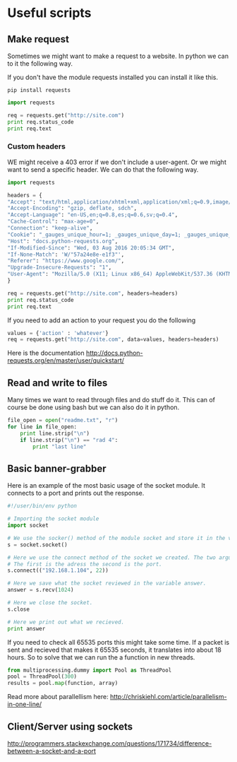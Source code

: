 # Useful scripts


## Make request
Sometimes we might want to make a request to a website. In python we can to it the following way.

If you don't have the module requests installed you can install it like this.

`pip install requests`

```python
import requests

req = requests.get("http://site.com")
print req.status_code
print req.text
```

### Custom headers
WE might receive a 403 error if we don't include a user-agent. Or we might want to send a specific header. We can do that the following way.

```python
import requests

headers = {
"Accept": "text/html,application/xhtml+xml,application/xml;q=0.9,image/webp,*/*;q=0.8",
"Accept-Encoding": "gzip, deflate, sdch",
"Accept-Language": "en-US,en;q=0.8,es;q=0.6,sv;q=0.4",
"Cache-Control": "max-age=0",
"Connection": "keep-alive",
"Cookie": "_gauges_unique_hour=1; _gauges_unique_day=1; _gauges_unique_month=1; _gauges_unique_year=1; _gauges_unique=1",
"Host": "docs.python-requests.org",
"If-Modified-Since": "Wed, 03 Aug 2016 20:05:34 GMT",
"If-None-Match": 'W/"57a24e8e-e1f3"',
"Referer": "https://www.google.com/",
"Upgrade-Insecure-Requests": "1",
"User-Agent": "Mozilla/5.0 (X11; Linux x86_64) AppleWebKit/537.36 (KHTML, like Gecko) Chrome/52.0.2743.82 Safari/537.36"
}

req = requests.get("http://site.com", headers=headers)
print req.status_code
print req.text
```

If you need to add an action to your request you do the following
```python
values = {'action' : 'whatever'}
req = requests.get("http://site.com", data=values, headers=headers)
```

Here is the documentation
http://docs.python-requests.org/en/master/user/quickstart/

## Read and write to files
Many times we want to read through files and do stuff do it. This can of course be done using bash but we can also do it in python.

```python
file_open = open("readme.txt", "r")
for line in file_open:
    print line.strip("\n")
    if line.strip("\n") == "rad 4":
        print "last line"
```



## Basic banner-grabber
Here is an example of the most basic usage of the socket module. It connects to a port and prints out the response.

```python
#!/user/bin/env python

# Importing the socket module
import socket

# We use the socker() method of the module socket and store it in the variable s.
s = socket.socket()

# Here we use the connect method of the socket we created. The two arguments are pretty self-explanatory
# The first is the adress the second is the port.
s.connect(("192.168.1.104", 22))

# Here we save what the socket reviewed in the variable answer.
answer = s.recv(1024)

# Here we close the socket.
s.close

# Here we print out what we recieved.
print answer
```

If you need to check all 65535 ports this might take some time. If a packet is sent and recieved that makes it 65535 seconds, it translates into about 18 hours. So to solve that we can run the a function in new threads.

```python
from multiprocessing.dummy import Pool as ThreadPool
pool = ThreadPool(300)
results = pool.map(function, array)
```

Read more about parallellism here: http://chriskiehl.com/article/parallelism-in-one-line/




## Client/Server using sockets
http://programmers.stackexchange.com/questions/171734/difference-between-a-socket-and-a-port